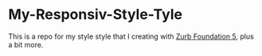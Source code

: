 My-Responsiv-Style-Tyle
==========================

This is a repo for my style style that I creating with [Zurb Foundation 5](http://foundation.zurb.com/ "Zurb Foundation 5"), plus a bit more.
